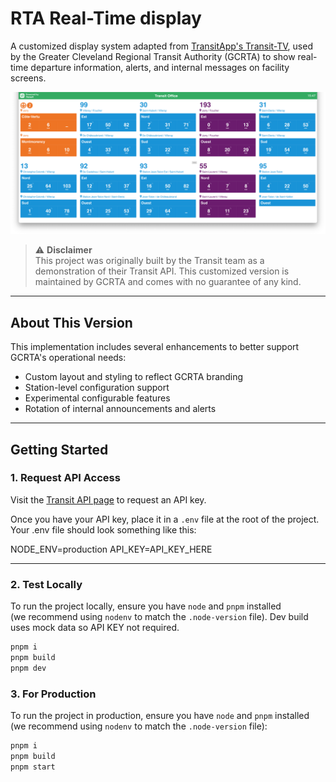 # RTA Real-Time display

A customized display system adapted from [TransitApp's Transit-TV](https://github.com/TransitApp/Transit-TV), used by the Greater Cleveland Regional Transit Authority (GCRTA) to show real-time departure information, alerts, and internal messages on facility screens.

![Transit-TV Screenshot](./screenshot.png)

> ⚠️ **Disclaimer**  
> This project was originally built by the Transit team as a demonstration of their Transit API. This customized version is maintained by GCRTA and comes with no guarantee of any kind.

---

## About This Version

This implementation includes several enhancements to better support GCRTA's operational needs:

- Custom layout and styling to reflect GCRTA branding
- Station-level configuration support
- Experimental configurable features
- Rotation of internal announcements and alerts

---

## Getting Started

### 1. Request API Access

Visit the [Transit API page](https://transitapp.com/apis) to request an API key.

Once you have your API key, place it in a `.env` file at the root of the project. Your .env file should look something like this:  

NODE_ENV=production
API_KEY=API_KEY_HERE

---

### 2. Test Locally

To run the project locally, ensure you have `node` and `pnpm` installed  
(we recommend using `nodenv` to match the `.node-version` file). Dev build uses mock data so API KEY not required.

```bash
pnpm i
pnpm build
pnpm dev
```

### 3. For Production

To run the project in production, ensure you have `node` and `pnpm` installed  
(we recommend using `nodenv` to match the `.node-version` file):

```bash
pnpm i
pnpm build
pnpm start
```